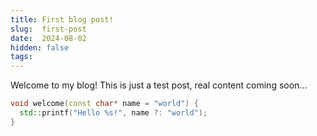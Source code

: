 ```yaml
---
title: First blog post!
slug:  first-post
date:  2024-08-02
hidden: false
tags:
---
```


<!-- markdownlint-disable MD033 -->

Welcome to my blog! This is just a test post, real content coming soon...

```cpp
void welcome(const char* name = "world") {
  std::printf("Hello %s!", name ?: "world");
}
```
